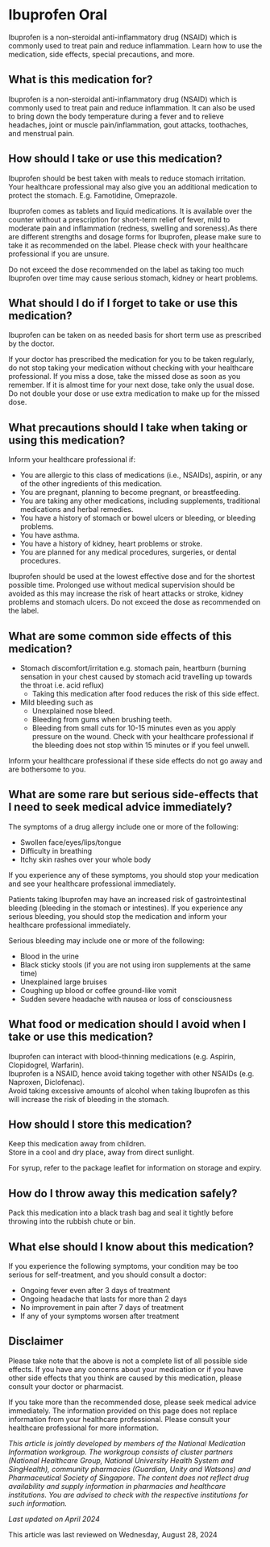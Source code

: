 # Ibuprofen Oral

​Ibuprofen is a non-steroidal anti-inflammatory drug (NSAID) which is commonly used to treat pain and reduce inflammation. Learn how to use the medication, side effects, special precautions, and more.

What is this medication for?
----------------------------

​Ibuprofen is a non-steroidal anti-inflammatory drug (NSAID) which is commonly used to treat pain and reduce inflammation. It can also be used to bring down the body temperature during a fever and to relieve headaches, joint or muscle pain/inflammation, gout attacks, toothaches, and menstrual pain.

How should I take or use this medication?
-----------------------------------------

Ibuprofen should be best taken with meals to reduce stomach irritation. Your healthcare professional may also give you an additional medication to protect the stomach. E.g. Famotidine, Omeprazole.

Ibuprofen comes as tablets and liquid medications. It is available over the counter without a prescription for short-term relief of fever, mild to moderate pain and inflammation (redness, swelling and soreness). ​As there are different strengths and dosage forms for Ibuprofen, please make sure to take it as recommended on the label. Please check with your healthcare professional if you are unsure.

Do not exceed the dose recommended on the label as taking too much Ibuprofen over time may cause serious stomach, kidney or heart problems.

What should I do if I forget to take or use this medication?
------------------------------------------------------------

​Ibuprofen can be taken on as needed basis for short term use as prescribed by the doctor. 

If your doctor has prescribed the medication for you to be taken regularly, do not stop taking your medication without checking with your healthcare professional. If you miss a dose, take the missed dose as soon as you remember. If it is almost time for your next dose, take only the usual dose. Do not double your dose or use extra medication to make up for the missed dose.

What precautions should I take when taking or using this medication?
--------------------------------------------------------------------

Inform your healthcare professional if: 

* You are allergic to this class of medications (i.e., NSAIDs), aspirin, or any of the other ingredients of this medication.
* You are pregnant, planning to become pregnant, or breastfeeding.
* You are taking any other medications, including supplements, traditional medications and herbal remedies.
* You have a history of stomach or bowel ulcers or bleeding, or bleeding problems.
* You have asthma.
* You have a history of kidney, heart problems or stroke.
* You are planned for any medical procedures, surgeries, or dental procedures.

Ibuprofen should be used at the lowest effective dose and for the shortest possible time. Prolonged use without medical supervision should be avoided as this may increase the risk of heart attacks or stroke, kidney problems and stomach ulcers. Do not exceed the dose as recommended on the label. 

What are some common side effects of this medication?
-----------------------------------------------------

* Stomach discomfort/irritation e.g. stomach pain, heartburn (burning sensation in your chest caused by stomach acid travelling up towards the throat i.e. acid reflux) 
  + Taking this medication after food reduces the risk of this side effect.
* Mild bleeding such as
  + Unexplained nose bleed.
  + Bleeding from gums when brushing teeth.
  + Bleeding from small cuts for 10-15 minutes even as you apply pressure on the wound. Check with your healthcare professional if the bleeding does not stop within 15 minutes or if you feel unwell.

Inform your healthcare professional if these side effects do not go away and are bothersome to you.

What are some rare but serious side-effects that I need to seek medical advice immediately?
-------------------------------------------------------------------------------------------

The symptoms of a drug allergy include one or more of the following: 

* Swollen face/eyes/lips/tongue
* Difficulty in breathing
* Itchy skin rashes over your whole body

If you experience any of these symptoms, you should stop your medication and see your healthcare professional immediately.

Patients taking Ibuprofen may have an increased risk of gastrointestinal bleeding (bleeding in the stomach or intestines). If you experience any serious bleeding, you should stop the medication and inform your healthcare professional immediately.   
  
Serious bleeding may include one or more of the following: 

* Blood in the urine
* Black sticky stools (if you are not using iron supplements at the same time)
* Unexplained large bruises
* Coughing up blood or coffee ground-like vomit
* Sudden severe headache with nausea or loss of consciousness

What food or medication should I avoid when I take or use this medication?
--------------------------------------------------------------------------

Ibuprofen can interact with blood-thinning medications (e.g. Aspirin, Clopidogrel, Warfarin).   
Ibuprofen is a NSAID, hence avoid taking together with other NSAIDs (e.g. Naproxen, Diclofenac).   
Avoid taking excessive amounts of alcohol when taking Ibuprofen as this will increase the risk of bleeding in the stomach.

How should I store this medication?
-----------------------------------

Keep this medication away from children.   
Store in a cool and dry place, away from direct sunlight. 

For syrup, refer to the package leaflet for information on storage and expiry.

How do I throw away this medication safely?
-------------------------------------------

Pack this medication into a black trash bag and seal it tightly before throwing into the rubbish chute or bin. 

What else should I know about this medication?
----------------------------------------------

If you experience the following symptoms, your condition may be too serious for self-treatment, and you should consult a doctor:

* Ongoing fever even after 3 days of treatment
* Ongoing headache that lasts for more than 2 days
* No improvement in pain after 7 days of treatment
* If any of your symptoms worsen after treatment

Disclaimer
----------

Please take note that the above is not a complete list of all possible side effects. If you have any concerns about your medication or if you have other side effects that you think are caused by this medication, please consult your doctor or pharmacist.

If you take more than the recommended dose, please seek medical advice immediately. The information provided on this page does not replace information from your healthcare professional. Please consult your healthcare professional for more information.

*This article is jointly developed by members of the National Medication Information workgroup. The workgroup consists of cluster partners (National Healthcare Group, National University Health System and SingHealth), community pharmacies (Guardian, Unity and Watsons) and Pharmaceutical Society of Singapore. The content does not reflect drug availability and supply information in pharmacies and healthcare institutions. You are advised to check with the respective institutions for such information.*

*Last updated on April 2024*

This article was last reviewed on
Wednesday, August 28, 2024
